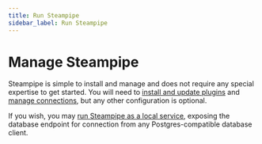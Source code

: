 ```yaml
---
title: Run Steampipe
sidebar_label: Run Steampipe
---
```


# Manage Steampipe

Steampipe is simple to install and manage and does not require any special expertise to get started.  You will need to [install and update plugins](/docs/managing/plugins) and [manage connections](/docs/managing/connections), but any other configuration is optional.

If you wish, you may [run Steampipe as a local service](/docs/managing/service), exposing the database endpoint for connection from any Postgres-compatible database client.
